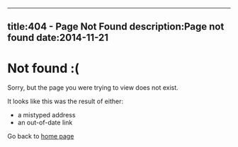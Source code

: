 ----
title:404 - Page Not Found
description:Page not found
date:2014-11-21
----

<div class="container">
    <h1>Not found <span>:(</span></h1>
    <p>Sorry, but the page you were trying to view does not exist.</p>
    <p>It looks like this was the result of either:</p>
    <ul>
        <li>a mistyped address</li>
        <li>an out-of-date link</li>
    </ul>
    <p>Go back to <a href="/">home page</a></p>
</div>
